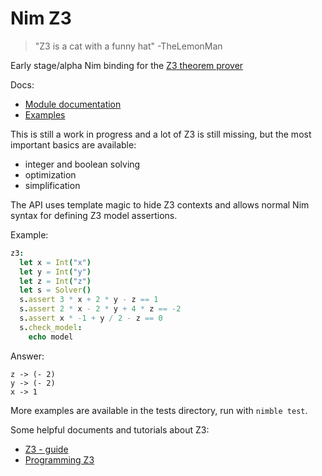 
# Nim Z3

> "Z3 is a cat with a funny hat"
> -TheLemonMan

Early stage/alpha Nim binding for the [Z3 theorem prover](https://github.com/Z3Prover/z3)

Docs:

* [Module documentation](http://htmlpreview.github.io/?https://github.com/zevv/nimz3/blob/master/src/z3.html)
* [Examples](https://github.com/zevv/nimz3/blob/master/tests/test1.nim)

This is still a work in progress and a lot of Z3 is still missing, but the most
important basics are available:

* integer and boolean solving
* optimization
* simplification

The API uses template magic to hide Z3 contexts and allows normal Nim syntax for defining Z3 model assertions.

Example:

```nim
z3:
  let x = Int("x")
  let y = Int("y")
  let z = Int("z")
  let s = Solver()
  s.assert 3 * x + 2 * y - z == 1
  s.assert 2 * x - 2 * y + 4 * z == -2
  s.assert x * -1 + y / 2 - z == 0
  s.check_model:
    echo model
```

Answer:

```
z -> (- 2)
y -> (- 2)
x -> 1
```

More examples are available in the tests directory, run with `nimble test`.

Some helpful documents and tutorials about Z3:

* [Z3 - guide](https://rise4fun.com/z3/tutorialcontent/guide)
* [Programming Z3](https://theory.stanford.edu/~nikolaj/programmingz3.html)
